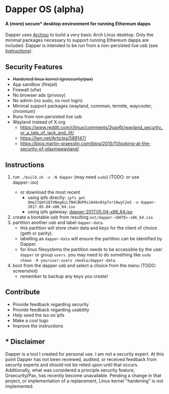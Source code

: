 # Dapper OS (alpha)
#### A (more) secure* desktop environment for running Ethereum dapps
Dapper uses [Archiso](https://wiki.archlinux.org/index.php/archiso) to build a very basic Arch Linux desktop. Only the minimal packages necessary to support running Ethereum dapps are included. Dapper is intended to be run from a non-persisted live usb (see [Instructions](#instructions)).

## Security Features
- ~~Hardened linux kernel (grsecurity/pax)~~
- App sandbox (firejail)
- Firewall (ufw)
- No browser ads (privoxy)
- No admin (no sudo, no root login)
- Minimal support packages (wayland, connman, termite, waycooler, chromium)
- Runs from non-persisted live usb
- Wayland instead of X.org
  - https://www.reddit.com/r/linux/comments/3yav6t/wayland_security_or_a_tale_of_jack_and_jill/
  - https://lwn.net/Articles/589147/
  - https://blog.martin-graesslin.com/blog/2015/11/looking-at-the-security-of-plasmawayland/

## Instructions
1. run `./build.sh -v -N dapper` (may need `sudo`) (TODO: or use dapper-<VERSION>.iso)
    - or download the most recent
        - using ipfs directly: `ipfs get Qme21Qeh1Q7XNegAiLfN4CBUP8s1A4kn8tp7vr18wyC2eS -o dapper-2017.05.04-x86_64.iso`
        - using ipfs gateway: [dapper-2017.05.04-x86_64.iso](http://ipfs.io/ipfs/Qme21Qeh1Q7XNegAiLfN4CBUP8s1A4kn8tp7vr18wyC2eS)        
1. create a bootable usb from resulting `out/dapper-<DATE>-x86_64.iso`
1. partition another usb and label `dapper-data`.
    - this partition will store chain data and keys for the client of choice (geth or parity).
    - labelling as `dapper-data` will ensure the partition can be identified by Dapper.
    - for linux filesystems the partition needs to be accessible by the user `dapper` or group `users`. you may need to do something like `sudo chown -R youruser:users /media/dapper-data`.
1. boot from the dapper usb and select a choice from the menu (TODO: screenshot)
    - remember to backup any keys you create!

## Contribute
  - Provide feedback regarding security
  - Provide feedback regarding usability
  - Help seed the iso on ipfs
  - Make a cool logo
  - Improve the instructions

## \* Disclaimer
Dapper is a tool I created for personal use. I am not a security expert. At this point Dapper has not been reviewed, audited, or received feedback from security experts and should not be relied upon until that occurs. Additionally, what was considered a principle security feature, Grsecurity/Pax, has recently become unavailable. Pending a change in that project, or implementation of a replacement, Linux kernel "hardening" is not implemented.
